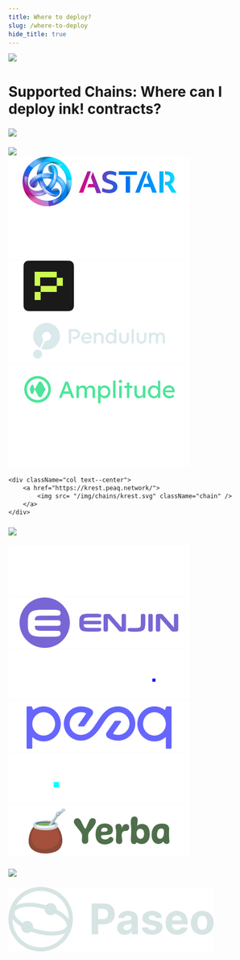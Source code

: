 ```yaml
---
title: Where to deploy?
slug: /where-to-deploy
hide_title: true
---
```


<img src="/img/title/rocket.svg" className="titlePic" />

# Supported Chains: Where can I deploy ink! contracts?

<div className="row" style={{ marginTop: -10 }}>
    <div className="col text--left">
        <h3><img src= "/img/chains/production.svg" className="chainHeader" /></h3>
    </div>
</div>

<div className="row">
    <div className="col text--center">
        <a href="https://alephzero.org">
            <img src= "/img/chains/aleph-zero.svg" className="chain" />
        </a>
    </div>
    <div className="col text--center">
        <a href="https://astar.network">
            <img src= "/img/chains/astar.svg" className="chain" />
        </a>
    </div>
    <div className="col text--center">
        <a href="https://shiden.astar.network">
            <img src= "/img/chains/shiden.svg" className="chain" />
        </a>
    </div>
</div>

<div className="row">
    <div className="col text--center">
        <a href="http://phala.network">
            <img src= "/img/chains/phala.svg" className="chain" />
        </a>
    </div>
    <div className="col text--center">
        <a href="https://pendulumchain.org">
            <img src= "/img/chains/pendulum.svg" className="chain" />
        </a>
    </div>
    <div className="col text--center">
        <a href="https://pendulumchain.org/amplitude">
            <img src= "/img/chains/amplitude.svg" className="chain" />
        </a>
    </div>
</div>

<div className="row">
    <div className="col text--center">
        <a href="https://www.ternoa.network/">
            <img src= "/img/chains/ternoa.svg" className="chain" />
        </a>
    </div>

    <div className="col text--center">
        <a href="https://krest.peaq.network/">
            <img src= "/img/chains/krest.svg" className="chain" />
        </a>
    </div>
</div>

<div className="row">
    <div className="col text--left">
        <h3><img src= "/img/chains/mainnet-soon.svg" className="chainHeader mainnetSoon" /></h3>
    </div>
</div>

<div className="row">
    <div className="col text--center">
        <a href="https://t3rn.io">
            <img src= "/img/chains/t3rn.svg" className="chain" />
        </a>
    </div>
    <div className="col text--center">
        <a href="https://enjin.io">
            <img src= "/img/chains/enjin.svg" className="chain" />
        </a>
    </div>
    <div className="col text--center">
        <a href="https://zeitgeist.pm">
            <img src= "/img/chains/zeitgeist.svg" className="chain" />
        </a>
    </div>
</div>

<div className="row">
    <div className="col text--center">
        <a href="https://www.peaq.network">
            <img src= "/img/chains/peaq.svg" className="chain" />
        </a>
    </div>
    <div className="col text--center">
        <a href="https://bit.country">
            <img src= "/img/chains/bitcountry.svg" className="chain" />
        </a>
    </div>
    <div className="col text--center">
        <a href="https://github.com/yerbatech">
            <img src= "/img/chains/yerba.svg" className="chain" />
        </a>
    </div>
</div>

<div className="row">
    <div className="col text--left">
        <h3><img src= "/img/chains/on-testnet.svg" className="chainHeader" /></h3>
        <a href="/testnet">
            <img src= "/img/chains/testnet.svg" className="chain" />
        </a>
    </div>
    <div className="col">&nbsp;</div>
</div>


